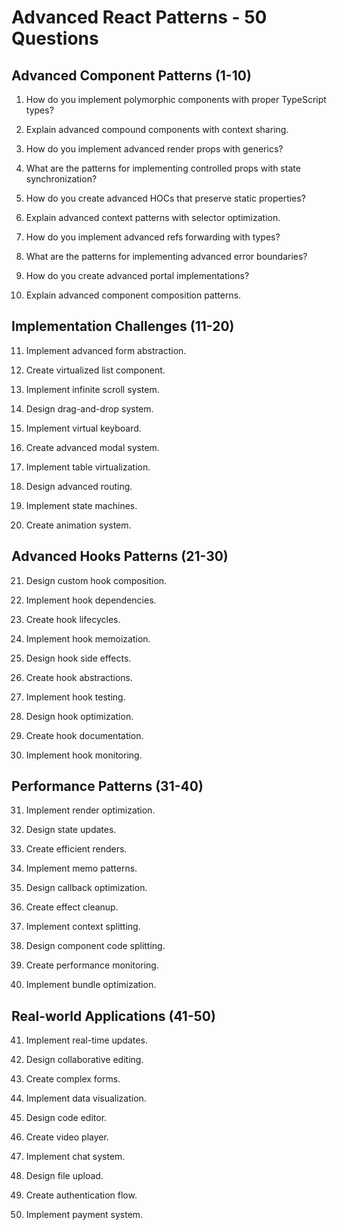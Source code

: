 # Advanced React Patterns - 50 Questions

## Advanced Component Patterns (1-10)

1. How do you implement polymorphic components with proper TypeScript types?

2. Explain advanced compound components with context sharing.

3. How do you implement advanced render props with generics?

4. What are the patterns for implementing controlled props with state synchronization?

5. How do you create advanced HOCs that preserve static properties?

6. Explain advanced context patterns with selector optimization.

7. How do you implement advanced refs forwarding with types?

8. What are the patterns for implementing advanced error boundaries?

9. How do you create advanced portal implementations?

10. Explain advanced component composition patterns.

## Implementation Challenges (11-20)

11. Implement advanced form abstraction.

12. Create virtualized list component.

13. Implement infinite scroll system.

14. Design drag-and-drop system.

15. Implement virtual keyboard.

16. Create advanced modal system.

17. Implement table virtualization.

18. Design advanced routing.

19. Implement state machines.

20. Create animation system.

## Advanced Hooks Patterns (21-30)

21. Design custom hook composition.

22. Implement hook dependencies.

23. Create hook lifecycles.

24. Implement hook memoization.

25. Design hook side effects.

26. Create hook abstractions.

27. Implement hook testing.

28. Design hook optimization.

29. Create hook documentation.

30. Implement hook monitoring.

## Performance Patterns (31-40)

31. Implement render optimization.

32. Design state updates.

33. Create efficient renders.

34. Implement memo patterns.

35. Design callback optimization.

36. Create effect cleanup.

37. Implement context splitting.

38. Design component code splitting.

39. Create performance monitoring.

40. Implement bundle optimization.

## Real-world Applications (41-50)

41. Implement real-time updates.

42. Design collaborative editing.

43. Create complex forms.

44. Implement data visualization.

45. Design code editor.

46. Create video player.

47. Implement chat system.

48. Design file upload.

49. Create authentication flow.

50. Implement payment system.